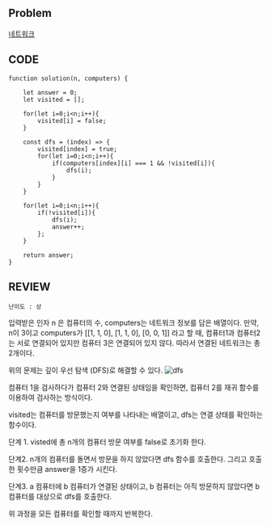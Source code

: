 ## Problem

[네트워크](https://programmers.co.kr/learn/courses/30/lessons/43162)

## CODE

```
function solution(n, computers) {
    
    let answer = 0;
    let visited = [];
    
    for(let i=0;i<n;i++){
        visited[i] = false;
    }
    
    const dfs = (index) => {
        visited[index] = true;
        for(let i=0;i<n;i++){
            if(computers[index][i] === 1 && !visited[i]){
                dfs(i);
            }
        }
    }
    
    for(let i=0;i<n;i++){
        if(!visited[i]){
            dfs(i);
            answer++;  
        };
    }
    
    return answer;
}
```

## REVIEW

`난이도 : 상`

입력받은 인자 n 은 컴퓨터의 수, computers는 네트워크 정보를 담은 배열이다.
만약, n이 3이고 computers가 [[1, 1, 0], [1, 1, 0], [0, 0, 1]] 라고 할 때, 컴퓨터1과 컴퓨터2는 서로 연결되어 있지만 컴퓨터 3은 연결되어 있지 않다. 따라서 연결된 네트워크는 총 2개이다.


위의 문제는 깊이 우선 탐색 (DFS)로 해결할 수 있다.
![dfs](https://t1.daumcdn.net/cfile/tistory/2262C23554A86A5020)

컴퓨터 1을 검사하다가 컴퓨터 2와 연결된 상태임을 확인하면, 컴퓨터 2를 재귀 함수를 이용하여 검사하는 방식이다.

visited는 컴퓨터를 방문했는지 여부를 나타내는 배열이고, dfs는 연결 상태를 확인하는 함수이다.

단계 1. visted에 총 n개의 컴퓨터 방문 여부를 false로 초기화 한다.

단계2. n개의 컴퓨터를 돌면서 방문을 하지 않았다면 dfs 함수를 호출한다. 그리고 호출한 횟수만큼 answer을 1증가 시킨다.

단계3. a 컴퓨터에 b 컴퓨터가 연결된 상태이고, b 컴퓨터는 아직 방문하지 않았다면 b 컴퓨터를 대상으로 dfs를 호출한다.

위 과정을 모든 컴퓨터를 확인할 때까지 반복한다.

